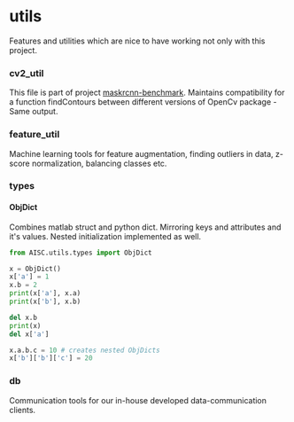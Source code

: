 # utils
Features and utilities which are nice to have working not only with this project.

### cv2_util
This file is part of project [maskrcnn-benchmark](https://github.com/facebookresearch/maskrcnn-benchmark/blob/master/maskrcnn_benchmark/utils/cv2_util.py).
Maintains compatibility for a function findContours between different versions of OpenCv package - Same output.

### feature_util
Machine learning tools for feature augmentation, finding outliers in data, z-score normalization, balancing classes etc.

### types

#### ObjDict
Combines matlab struct and python dict. Mirroring keys and attributes and it's values.
Nested initialization implemented as well.

```python
from AISC.utils.types import ObjDict

x = ObjDict()
x['a'] = 1
x.b = 2
print(x['a'], x.a)
print(x['b'], x.b)

del x.b
print(x)
del x['a']

x.a.b.c = 10 # creates nested ObjDicts
x['b']['b']['c'] = 20

``` 




### db
Communication tools for our in-house developed data-communication clients.